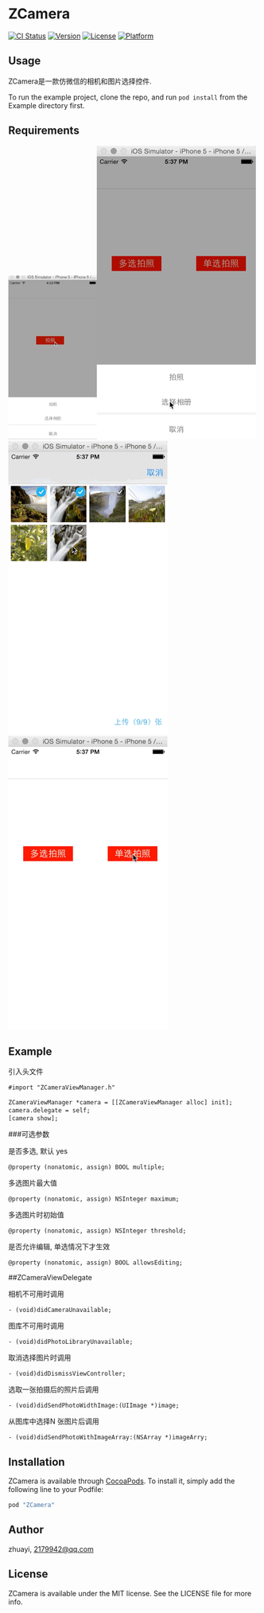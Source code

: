 # ZCamera

[![CI Status](http://img.shields.io/travis/zhuayi/ZCamera.svg?style=flat)](https://travis-ci.org/zhuayi/ZCamera)
[![Version](https://img.shields.io/cocoapods/v/ZCamera.svg?style=flat)](http://cocoapods.org/pods/ZCamera)
[![License](https://img.shields.io/cocoapods/l/ZCamera.svg?style=flat)](http://cocoapods.org/pods/ZCamera)
[![Platform](https://img.shields.io/cocoapods/p/ZCamera.svg?style=flat)](http://cocoapods.org/pods/ZCamera)

## Usage

ZCamera是一款仿微信的相机和图片选择控件.

To run the example project, clone the repo, and run `pod install` from the Example directory first.

## Requirements

![enter image description here](https://raw.githubusercontent.com/zhuayi/ZCamera/master/screenshots.gif)![enter image description here](https://raw.githubusercontent.com/zhuayi/ZCamera/master/screenshots1.gif)![enter image description here](https://raw.githubusercontent.com/zhuayi/ZCamera/master/screenshots2.gif)![enter image description here](https://raw.githubusercontent.com/zhuayi/ZCamera/master/screenshots3.gif)


## Example

引入头文件


```objectice-c
#import "ZCameraViewManager.h"
```

```objectice-c
ZCameraViewManager *camera = [[ZCameraViewManager alloc] init];
camera.delegate = self;
[camera show];
```

###可选参数

是否多选, 默认 yes
```objectice-c
@property (nonatomic, assign) BOOL multiple;
```

多选图片最大值
```objectice-c
@property (nonatomic, assign) NSInteger maximum;
```

多选图片时初始值
```objectice-c
@property (nonatomic, assign) NSInteger threshold;
```

是否允许编辑, 单选情况下才生效
```objectice-c
@property (nonatomic, assign) BOOL allowsEditing;
```


##ZCameraViewDelegate

相机不可用时调用
```objectice-c
- (void)didCameraUnavailable;
```

图库不可用时调用
```objectice-c
- (void)didPhotoLibraryUnavailable;
```

取消选择图片时调用
```objectice-c
- (void)didDismissViewController;
```

选取一张拍摄后的照片后调用
```objectice-c
- (void)didSendPhotoWidthImage:(UIImage *)image;
```

从图库中选择N 张图片后调用
```objectice-c
- (void)didSendPhotoWithImageArray:(NSArray *)imageArry;
```

## Installation

ZCamera is available through [CocoaPods](http://cocoapods.org). To install
it, simply add the following line to your Podfile:

```ruby
pod "ZCamera"
```

## Author

zhuayi, 2179942@qq.com

## License

ZCamera is available under the MIT license. See the LICENSE file for more info.
